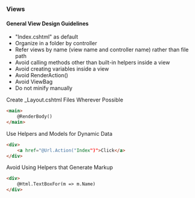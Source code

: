 ### Views

#### General View Design Guidelines 
* "Index.cshtml" as default
* Organize in a folder by controller
* Refer views by name (view name and controller name) rather than file path
* Avoid calling methods other than built-in helpers inside a view
* Avoid creating variables inside a view
* Avoid RenderAction()
* Avoid ViewBag
* Do not minify manually




Create _Layout.cshtml Files Wherever Possible
``` html
<main>
    @RenderBody()
</main>
```

Use Helpers and Models for Dynamic Data
``` html
<div>
    <a href="@Url.Action("Index")">Click</a>
</div>
```

Avoid Using Helpers that Generate Markup
``` html
<div>
    @Html.TextBoxFor(m => m.Name)
</div>
```

